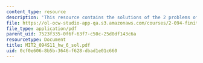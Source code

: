 ```yaml
---
content_type: resource
description: 'This resource contains the solutions of the 2 problems of homework 6. '
file: https://ol-ocw-studio-app-qa.s3.amazonaws.com/courses/2-094-finite-element-analysis-of-solids-and-fluids-ii-spring-2011/0cf0e6068b5b3646f628dbad1e01c660_MIT2_094S11_hw_6_sol.pdf
file_type: application/pdf
parent_uid: 7523f335-0f6f-63f7-c50c-25d0df143c6a
resourcetype: Document
title: MIT2_094S11_hw_6_sol.pdf
uid: 0cf0e606-8b5b-3646-f628-dbad1e01c660
---
```

